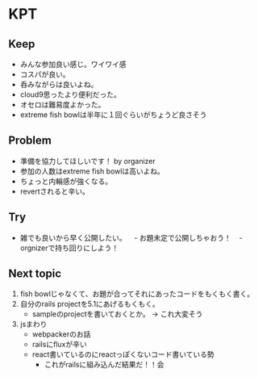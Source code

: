 # KPT

## Keep

- みんな参加良い感じ。ワイワイ感
- コスパが良い。
- 呑みながらは良いよね。
- cloud9思ったより便利だった。 
- オセロは難易度よかった。
- extreme fish bowlは半年に１回ぐらいがちょうど良さそう

## Problem

- 準備を協力してほしいです！ by organizer
- 参加の人数はextreme fish bowlは高いよね。
- ちょっと内輪感が強くなる。
- revertされると辛い。

## Try

- 雑でも良いから早く公開したい。 
    - お題未定で公開しちゃおう！
    - orgnizerで持ち回りにしよう！

## Next topic

1. fish bowlじゃなくて、お題が合ってそれにあったコードをもくもく書く。
2. 自分のrails projectを5.1にあげるもくもく。
    - sampleのprojectを書いておくとか。 -> これ大変そう
3. jsまわり
    - webpackerのお話
    - railsにfluxが辛い
    - react書いているのにreactっぽくないコード書いている勢
        - これがrailsに組み込んだ結果だ！！会
